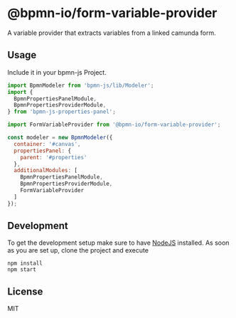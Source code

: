 # @bpmn-io/form-variable-provider

A variable provider that extracts variables from a linked camunda form.

## Usage

Include it in your bpmn-js Project. 

```javascript
import BpmnModeler from 'bpmn-js/lib/Modeler';
import {
  BpmnPropertiesPanelModule,
  BpmnPropertiesProviderModule,
} from 'bpmn-js-properties-panel';

import FormVariableProvider from '@bpmn-io/form-variable-provider';

const modeler = new BpmnModeler({
  container: '#canvas',
  propertiesPanel: {
    parent: '#properties'
  },
  additionalModules: [
    BpmnPropertiesPanelModule,
    BpmnPropertiesProviderModule,
    FormVariableProvider 
  ]
});
```

## Development

To get the development setup make sure to have [NodeJS](https://nodejs.org/en/download/) installed.
As soon as you are set up, clone the project and execute

```
npm install
npm start
```

## License

MIT
